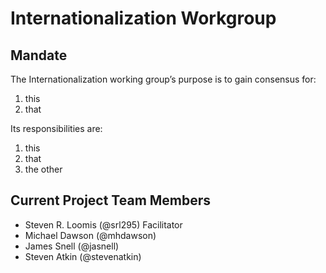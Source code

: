 # Internationalization Workgroup

## Mandate

The Internationalization working group’s purpose is to gain consensus for:

1. this
2. that

Its responsibilities are:

1. this
2. that
3. the other

## Current Project Team Members
  + Steven R. Loomis (@srl295) Facilitator
  + Michael Dawson (@mhdawson) 
  + James Snell (@jasnell)
  + Steven Atkin (@stevenatkin)
